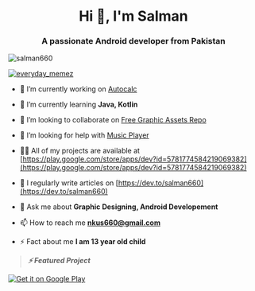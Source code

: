 <h1 align="center">Hi 👋, I'm Salman</h1>
<h3 align="center">A passionate Android developer from Pakistan</h3>

<p align="left"> <img src="https://komarev.com/ghpvc/?username=salman660&label=Profile%20views&color=0e75b6&style=flat" alt="salman660" /> </p>

<p align="left"> <a href="https://twitter.com/everyday_memez" target="blank"><img src="https://img.shields.io/twitter/follow/everyday_memez?logo=twitter&style=for-the-badge" alt="everyday_memez" /></a> </p>

- 🔭 I’m currently working on [Autocalc](https://play.google.com/store/apps/details?id=com.nkus.com.autocalc)

- 🌱 I’m currently learning **Java, Kotlin**

- 👯 I’m looking to collaborate on [Free Graphic Assets Repo](https://github.com/salman660/Free-Graphic-Assets)

- 🤝 I’m looking for help with [Music Player](https://github.com/dtrung98/MusicPlayer)

- 👨‍💻 All of my projects are available at [https://play.google.com/store/apps/dev?id=5781774584219069382](https://play.google.com/store/apps/dev?id=5781774584219069382)

- 📝 I regularly write articles on [https://dev.to/salman660](https://dev.to/salman660)

- 💬 Ask me about **Graphic Designing, Android Developement**

- 📫 How to reach me **nkus660@gmail.com**

- ⚡ Fact about me **I am 13 year old child**




> ***⚡ Featured Project***

[<img alt="Get it on Google Play" height="" src="https://i.postimg.cc/QtMD4yjv/autocalc-artwork-01.png">](https://play.google.com/store/apps/details?id=com.nkus.com.autocalc)
